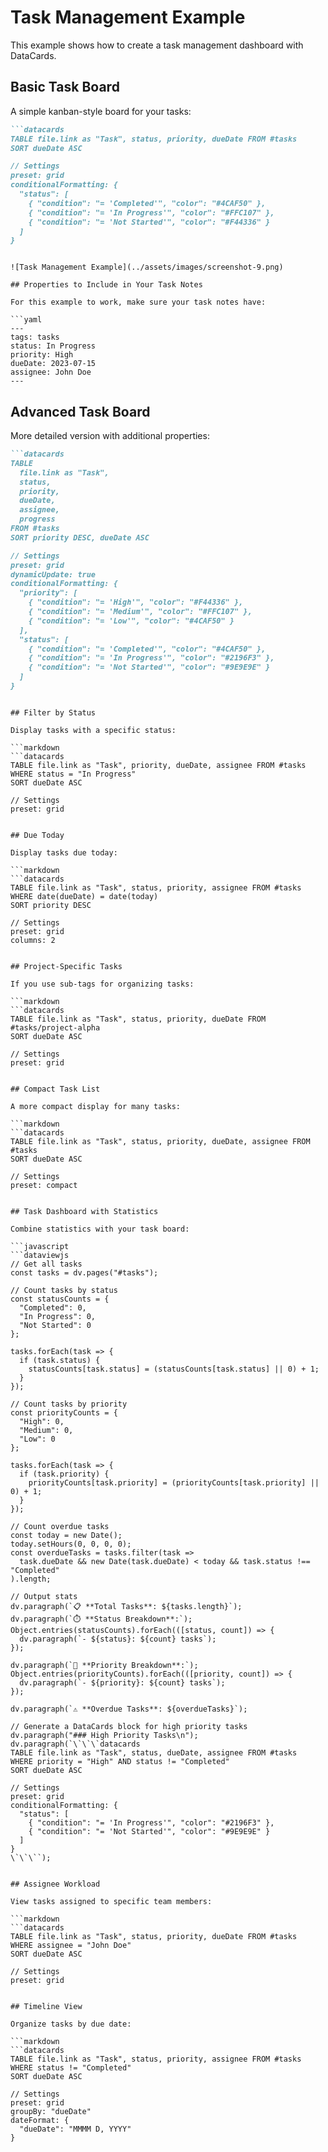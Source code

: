 # Task Management Example

This example shows how to create a task management dashboard with DataCards.

## Basic Task Board

A simple kanban-style board for your tasks:

```markdown
```datacards
TABLE file.link as "Task", status, priority, dueDate FROM #tasks
SORT dueDate ASC

// Settings
preset: grid
conditionalFormatting: {
  "status": [
    { "condition": "= 'Completed'", "color": "#4CAF50" },
    { "condition": "= 'In Progress'", "color": "#FFC107" },
    { "condition": "= 'Not Started'", "color": "#F44336" }
  ]
}
```
```

![Task Management Example](../assets/images/screenshot-9.png)

## Properties to Include in Your Task Notes

For this example to work, make sure your task notes have:

```yaml
---
tags: tasks
status: In Progress
priority: High
dueDate: 2023-07-15
assignee: John Doe
---
```

## Advanced Task Board

More detailed version with additional properties:

```markdown
```datacards
TABLE 
  file.link as "Task", 
  status, 
  priority,
  dueDate,
  assignee,
  progress
FROM #tasks
SORT priority DESC, dueDate ASC

// Settings
preset: grid
dynamicUpdate: true
conditionalFormatting: {
  "priority": [
    { "condition": "= 'High'", "color": "#F44336" },
    { "condition": "= 'Medium'", "color": "#FFC107" },
    { "condition": "= 'Low'", "color": "#4CAF50" }
  ],
  "status": [
    { "condition": "= 'Completed'", "color": "#4CAF50" },
    { "condition": "= 'In Progress'", "color": "#2196F3" },
    { "condition": "= 'Not Started'", "color": "#9E9E9E" }
  ]
}
```
```

## Filter by Status

Display tasks with a specific status:

```markdown
```datacards
TABLE file.link as "Task", priority, dueDate, assignee FROM #tasks
WHERE status = "In Progress"
SORT dueDate ASC

// Settings
preset: grid
```
```

## Due Today

Display tasks due today:

```markdown
```datacards
TABLE file.link as "Task", status, priority, assignee FROM #tasks
WHERE date(dueDate) = date(today)
SORT priority DESC

// Settings
preset: grid
columns: 2
```
```

## Project-Specific Tasks

If you use sub-tags for organizing tasks:

```markdown
```datacards
TABLE file.link as "Task", status, priority, dueDate FROM #tasks/project-alpha
SORT dueDate ASC

// Settings
preset: grid
```
```

## Compact Task List

A more compact display for many tasks:

```markdown
```datacards
TABLE file.link as "Task", status, priority, dueDate, assignee FROM #tasks
SORT dueDate ASC

// Settings
preset: compact
```
```

## Task Dashboard with Statistics

Combine statistics with your task board:

```javascript
```dataviewjs
// Get all tasks
const tasks = dv.pages("#tasks");

// Count tasks by status
const statusCounts = {
  "Completed": 0,
  "In Progress": 0,
  "Not Started": 0
};

tasks.forEach(task => {
  if (task.status) {
    statusCounts[task.status] = (statusCounts[task.status] || 0) + 1;
  }
});

// Count tasks by priority
const priorityCounts = {
  "High": 0,
  "Medium": 0,
  "Low": 0
};

tasks.forEach(task => {
  if (task.priority) {
    priorityCounts[task.priority] = (priorityCounts[task.priority] || 0) + 1;
  }
});

// Count overdue tasks
const today = new Date();
today.setHours(0, 0, 0, 0);
const overdueTasks = tasks.filter(task => 
  task.dueDate && new Date(task.dueDate) < today && task.status !== "Completed"
).length;

// Output stats
dv.paragraph(`📋 **Total Tasks**: ${tasks.length}`);
dv.paragraph(`⏱️ **Status Breakdown**:`);
Object.entries(statusCounts).forEach(([status, count]) => {
  dv.paragraph(`- ${status}: ${count} tasks`);
});

dv.paragraph(`🚨 **Priority Breakdown**:`);
Object.entries(priorityCounts).forEach(([priority, count]) => {
  dv.paragraph(`- ${priority}: ${count} tasks`);
});

dv.paragraph(`⚠️ **Overdue Tasks**: ${overdueTasks}`);

// Generate a DataCards block for high priority tasks
dv.paragraph("### High Priority Tasks\n");
dv.paragraph(`\`\`\`datacards
TABLE file.link as "Task", status, dueDate, assignee FROM #tasks
WHERE priority = "High" AND status != "Completed"
SORT dueDate ASC

// Settings
preset: grid
conditionalFormatting: {
  "status": [
    { "condition": "= 'In Progress'", "color": "#2196F3" },
    { "condition": "= 'Not Started'", "color": "#9E9E9E" }
  ]
}
\`\`\``);
```
```

## Assignee Workload

View tasks assigned to specific team members:

```markdown
```datacards
TABLE file.link as "Task", status, priority, dueDate FROM #tasks
WHERE assignee = "John Doe"
SORT dueDate ASC

// Settings
preset: grid
```
```

## Timeline View

Organize tasks by due date:

```markdown
```datacards
TABLE file.link as "Task", status, priority, assignee FROM #tasks
WHERE status != "Completed"
SORT dueDate ASC

// Settings
preset: grid
groupBy: "dueDate"
dateFormat: {
  "dueDate": "MMMM D, YYYY"
}
```